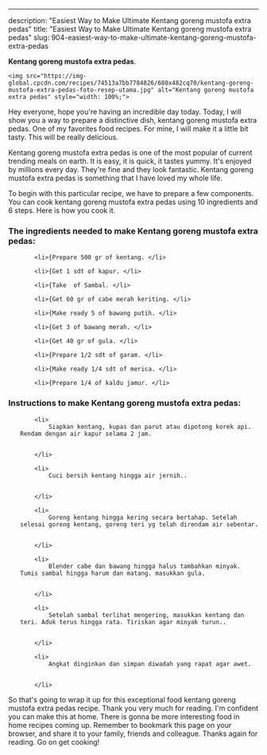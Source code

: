 ---
description: "Easiest Way to Make Ultimate Kentang goreng mustofa extra pedas"
title: "Easiest Way to Make Ultimate Kentang goreng mustofa extra pedas"
slug: 904-easiest-way-to-make-ultimate-kentang-goreng-mustofa-extra-pedas

<p>
	<strong>Kentang goreng mustofa extra pedas</strong>. 
	
</p>
<p>
	
	<img src="https://img-global.cpcdn.com/recipes/74513a7bb7784826/680x482cq70/kentang-goreng-mustofa-extra-pedas-foto-resep-utama.jpg" alt="Kentang goreng mustofa extra pedas" style="width: 100%;">
	
	
</p>
<p>
	Hey everyone, hope you're having an incredible day today. Today, I will show you a way to prepare a distinctive dish, kentang goreng mustofa extra pedas. One of my favorites food recipes. For mine, I will make it a little bit tasty. This will be really delicious.
</p>
	
<p>
	
</p>
<p>
	Kentang goreng mustofa extra pedas is one of the most popular of current trending meals on earth. It is easy, it is quick, it tastes yummy. It's enjoyed by millions every day. They're fine and they look fantastic. Kentang goreng mustofa extra pedas is something that I have loved my whole life.
</p>

<p>
To begin with this particular recipe, we have to prepare a few components. You can cook kentang goreng mustofa extra pedas using 10 ingredients and 6 steps. Here is how you cook it.
</p>

<h3>The ingredients needed to make Kentang goreng mustofa extra pedas:</h3>

<ol>
	
		<li>{Prepare 500 gr of kentang. </li>
	
		<li>{Get 1 sdt of kapur. </li>
	
		<li>{Take  of Sambal. </li>
	
		<li>{Get 60 gr of cabe merah keriting. </li>
	
		<li>{Make ready 5 of bawang putih. </li>
	
		<li>{Get 3 of bawang merah. </li>
	
		<li>{Get 40 gr of gula. </li>
	
		<li>{Prepare 1/2 sdt of garam. </li>
	
		<li>{Make ready 1/4 sdt of merica. </li>
	
		<li>{Prepare 1/4 of kaldu jamur. </li>
	
</ol>
<p>
	
</p>

<h3>Instructions to make Kentang goreng mustofa extra pedas:</h3>

<ol>
	
		<li>
			Siapkan kentang, kupas dan parut atau dipotong korek api. Rendam dengan air kapur selama 2 jam.
			
			
		</li>
	
		<li>
			Cuci bersih kentang hingga air jernih..
			
			
		</li>
	
		<li>
			Goreng kentang hingga kering secara bertahap. Setelah selesai goreng kentang, goreng teri yg telah direndam air sebentar.
			
			
		</li>
	
		<li>
			Blender cabe dan bawang hingga halus tambahkan minyak. Tumis sambal hingga harum dan matang. masukkan gula.
			
			
		</li>
	
		<li>
			Setelah sambal terlihat mengering, masukkan kentang dan teri. Aduk terus hingga rata. Tiriskan agar minyak turun..
			
			
		</li>
	
		<li>
			Angkat dinginkan dan simpan diwadah yang rapat agar awet.
			
			
		</li>
	
</ol>

<p>
	
</p>

<p>
	So that's going to wrap it up for this exceptional food kentang goreng mustofa extra pedas recipe. Thank you very much for reading. I'm confident you can make this at home. There is gonna be more interesting food in home recipes coming up. Remember to bookmark this page on your browser, and share it to your family, friends and colleague. Thanks again for reading. Go on get cooking!
</p>
